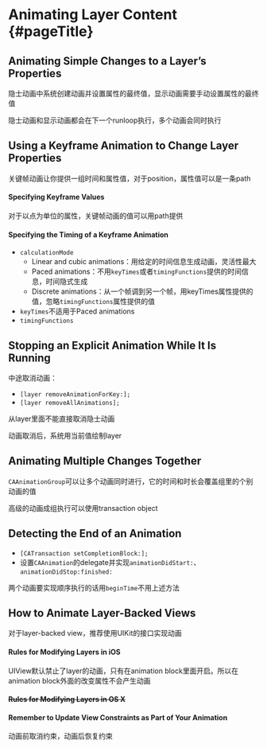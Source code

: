 # Animating Layer Content {#pageTitle}

## Animating Simple Changes to a Layer’s Properties

隐士动画中系统创建动画并设置属性的最终值，显示动画需要手动设置属性的最终值

隐士动画和显示动画都会在下一个runloop执行，多个动画会同时执行

## Using a Keyframe Animation to Change Layer Properties

关键帧动画让你提供一组时间和属性值，对于position，属性值可以是一条path

#### Specifying Keyframe Values

对于以点为单位的属性，关键帧动画的值可以用path提供

#### Specifying the Timing of a Keyframe Animation

* `calculationMode`
  * Linear and cubic animations：用给定的时间信息生成动画，灵活性最大 
  * Paced animations：不用`keyTimes`或者`timingFunctions`提供的时间信息，时间隐式生成
  * Discrete animations：从一个帧调到另一个帧，用keyTimes属性提供的值，忽略`timingFunctions`属性提供的值
* `keyTimes`不适用于Paced animations
* `timingFunctions` 

## Stopping an Explicit Animation While It Is Running

中途取消动画：

* `[layer removeAnimationForKey:];`
* `[layer removeAllAnimations];`

从layer里面不能直接取消隐士动画

动画取消后，系统用当前值绘制layer

## Animating Multiple Changes Together

`CAAnimationGroup`可以让多个动画同时进行，它的时间和时长会覆盖组里的个别动画的值

高级的动画成组执行可以使用transaction object

## Detecting the End of an Animation

* `[CATransaction setCompletionBlock:];`
* 设置`CAAnimation`的delegate并实现`animationDidStart:`、`animationDidStop:finished:`

两个动画要实现顺序执行的话用`beginTime`不用上述方法

## How to Animate Layer-Backed Views

对于layer-backed view，推荐使用UIKit的接口实现动画

#### Rules for Modifying Layers in iOS

UIView默认禁止了layer的动画，只有在animation block里面开启。所以在animation block外面的改变属性不会产生动画

#### ~~Rules for Modifying Layers in OS X~~

#### Remember to Update View Constraints as Part of Your Animation

动画前取消约束，动画后恢复约束  
  





